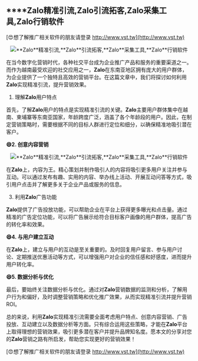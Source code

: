 ## ****Zalo**精准引流,**Zalo**引流拓客,**Zalo**采集工具,**Zalo**行销软件**

[😍想了解推广相关软件的朋友请登录 http://www.vst.tw](http://www.vst.tw)

 <center><img src="https://vst.tw/MP4/tuiguang/png/0.png" alt="**Zalo**精准引流,**Zalo**引流拓客,**Zalo**采集工具,**Zalo**行销软件"></center>

在当今数字化营销时代，各种社交平台成为企业推广产品和服务的重要渠道之一。而作为越南最受欢迎的社交应用之一，**Zalo**在东南亚地区拥有庞大的用户群体，为企业提供了一个独特且高效的营销平台。在这篇文章中，我们将探讨如何利用**Zalo**实现精准引流，提升营销效果。

1. 理解**Zalo**用户特点

首先，了解**Zalo**用户的特点是实现精准引流的关键。**Zalo**主要用户群体集中在越南、柬埔寨等东南亚国家，年龄跨度广泛，涵盖了各个年龄段的用户。因此，在制定营销策略时，需要根据不同的目标人群进行定位和细分，以确保精准地吸引潜在客户。

**😄2. 创意内容营销**

 <center><img src="https://vst.tw/MP4/tuiguang/png/6.png" alt="**Zalo**精准引流,**Zalo**引流拓客,**Zalo**采集工具,**Zalo**行销软件"></center>

在**Zalo**上，内容为王。精心策划并制作吸引人的内容将吸引更多用户关注并参与互动。可以通过发布有趣、实用的内容、举办线上活动、开展互动问答等方式，吸引用户点击并了解更多关于企业产品或服务的信息。

3. 利用**Zalo**广告功能

**Zalo**提供了广告投放功能，可以帮助企业在平台上获得更多曝光和点击量。通过精准的广告定位功能，可以将广告展示给符合目标客户画像的用户群体，提高广告的转化率和效果。

**😄4. 与用户建立互动**

在**Zalo**上，建立与用户的互动是至关重要的。及时回复用户留言、参与用户讨论、定期推送优惠活动等方式，可以增强用户对企业的信任感和好感度，进而提升用户转化率。

**😄5. 数据分析与优化**

最后，要始终关注数据分析与优化。通过对**Zalo**营销数据的监测和分析，了解用户行为和偏好，及时调整营销策略和优化推广效果，从而实现精准引流并提升营销ROI。

总的来说，利用**Zalo**实现精准引流需要全面考虑用户特点、创意内容营销、广告投放、互动建立以及数据分析等方面。只有综合运用这些策略，才能在**Zalo**平台上取得理想的营销效果，吸引更多潜在客户并提升品牌知名度。愿本文的分享对您的**Zalo**营销之路有所启发，帮助您实现更好的营销效果！

[😍想了解推广相关软件的朋友请登录 http://www.vst.tw](http://www.vst.tw)



